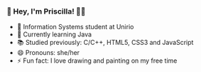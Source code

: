 ### 🐸 Hey, I'm Priscilla! ✌🏻

- 🔭 Information Systems student at Unirio
- 🌱 Currently learning Java
- 📚 Studied previously: C/C++, HTML5, CSS3 and JavaScript
- 😄 Pronouns: she/her
- ⚡ Fun fact: I love drawing and painting on my free time
